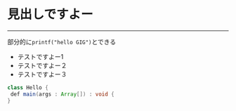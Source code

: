 # 見出しですよー
---

部分的に`printf("hello GIG")`とできる

+ テストですよー1
+ テストですよー２
+ テストですよー３

~~~.java
class Hello {
 def main(args : Array[]) : void {
}
~~~
